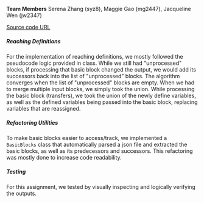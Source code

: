 **Team Members**
Serena Zhang (syz8), Maggie Gao (mg2447), Jacqueline Wen (jw2347)

[Source code URL](https://github.com/Jacqueline-Wen/cs6120-AdvCompilers-Tasks/tree/main/Task4)

##### Reaching Definitions
For the implementation of reaching definitions, we mostly followed the pseudocode logic provided in class. While we still had "unprocessed" blocks, if processing that basic block changed the output, we would add its successors back into the list of "unprocessed" blocks. The algorithm converges when the list of "unprocessed" blocks are empty. When we had to merge multiple input blocks, we simply took the union. While processing the basic block (transfers), we took the union of the newly define variables, as well as the defined variables being passed into the basic block, replacing variables that are reassigned. 

##### Refactoring Utilities
To make basic blocks easier to access/track, we implemented a `BasicBlocks` class that automatically parsed a json file and extracted the basic blocks, as well as its predecessors and successors. This refactoring was mostly done to increase code readability. 

##### Testing
For this assignment, we tested by visually inspecting and logically verifying the outputs. 
